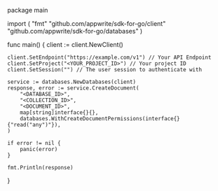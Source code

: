 package main

import (
    "fmt"
    "github.com/appwrite/sdk-for-go/client"
    "github.com/appwrite/sdk-for-go/databases"
)

func main() {
    client := client.NewClient()

    client.SetEndpoint("https://example.com/v1") // Your API Endpoint
    client.SetProject("<YOUR_PROJECT_ID>") // Your project ID
    client.SetSession("") // The user session to authenticate with

    service := databases.NewDatabases(client)
    response, error := service.CreateDocument(
        "<DATABASE_ID>",
        "<COLLECTION_ID>",
        "<DOCUMENT_ID>",
        map[string]interface{}{},
        databases.WithCreateDocumentPermissions(interface{}{"read("any")"}),
    )

    if error != nil {
        panic(error)
    }

    fmt.Println(response)
}
